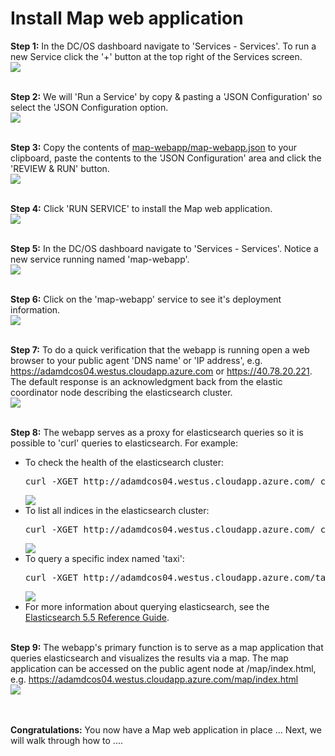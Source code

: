# Install Map web application

<b>Step 1:</b> In the DC/OS dashboard navigate to 'Services - Services'. To run a new Service click the '+' button at the top right of the Services screen.<br>
<img src="01.png"/>

<br><b>Step 2:</b> We will 'Run a Service' by copy & pasting a 'JSON Configuration' so select the 'JSON Configuration option.<br>
<img src="02.png"/>

<br><b>Step 3:</b> Copy the contents of <a href="../../map-webapp/map-webapp.json">map-webapp/map-webapp.json</a> to your clipboard, paste the contents to the 'JSON Configuration' area and click the 'REVIEW & RUN' button.<br>
<img src="03.png"/>

<br><b>Step 4:</b> Click 'RUN SERVICE' to install the Map web application.<br>
<img src="04.png"/>

<br><b>Step 5:</b> In the DC/OS dashboard navigate to 'Services - Services'.  Notice a new service running named 'map-webapp'.<br>
<img src="05.png"/>

<br><b>Step 6:</b> Click on the 'map-webapp' service to see it's deployment information.<br>
<img src="06.png"/>

<br><b>Step 7:</b> To do a quick verification that the webapp is running open a web browser to your public agent 'DNS name' or 'IP address', e.g. https://adamdcos04.westus.cloudapp.azure.com or https://40.78.20.221. The default response is an acknowledgment back from the elastic coordinator node describing the elasticsearch cluster.<br>
<img src="07.png"/>

<br><b>Step 8:</b> The webapp serves as a proxy for elasticsearch queries so it is possible to 'curl' queries to elasticsearch.  For example:<ul>
<li>To check the health of the elasticsearch cluster: <pre>curl -XGET http://adamdcos04.westus.cloudapp.azure.com/_cat/health?v</pre><img src="08.png"/></li>
<li>To list all indices in the elasticsearch cluster: <pre>curl -XGET http://adamdcos04.westus.cloudapp.azure.com/_cat/indices?v</pre><img src="09.png"/></li>
<li>To query a specific index named 'taxi': <pre>curl -XGET http://adamdcos04.westus.cloudapp.azure.com/taxi</pre><img src="10.png"/></li>
<li>For more information about querying elasticsearch, see the <a href="https://www.elastic.co/guide/en/elasticsearch/reference/5.5/index.html">Elasticsearch 5.5 Reference Guide</a>.</li>
</ul>

<br><b>Step 9:</b> The webapp's primary function is to serve as a map application that queries elasticsearch and visualizes the results via a map.  The map application can be accessed on the public agent node at /map/index.html, e.g. https://adamdcos04.westus.cloudapp.azure.com/map/index.html<br>
<img src="11.png"/>

<br><br><b>Congratulations:</b> You now have a Map web application in place ...  Next, we will walk through how to ....
